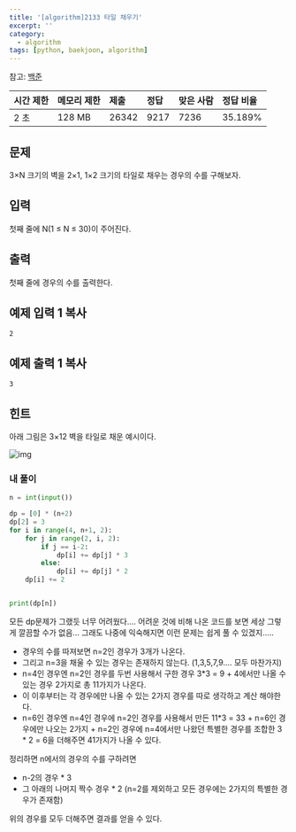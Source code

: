 ```yaml
---
title: '[algorithm]2133 타일 채우기'
excerpt: ''
category:
  - algorithm
tags: [python, baekjoon, algorithm]
---
```


참고: [백준](https://www.acmicpc.net/problem/2133)

| 시간 제한 | 메모리 제한 | 제출  | 정답 | 맞은 사람 | 정답 비율 |
| :-------- | :---------- | :---- | :--- | :-------- | :-------- |
| 2 초      | 128 MB      | 26342 | 9217 | 7236      | 35.189%   |

## 문제

3×N 크기의 벽을 2×1, 1×2 크기의 타일로 채우는 경우의 수를 구해보자.

## 입력

첫째 줄에 N(1 ≤ N ≤ 30)이 주어진다.

## 출력

첫째 줄에 경우의 수를 출력한다.

## 예제 입력 1 복사

```
2
```

## 예제 출력 1 복사

```
3
```

## 힌트

아래 그림은 3×12 벽을 타일로 채운 예시이다.

![img](https://onlinejudgeimages.s3-ap-northeast-1.amazonaws.com/upload/images/2663_1.jpg)

### 내 풀이

```python
n = int(input())

dp = [0] * (n+2)
dp[2] = 3
for i in range(4, n+1, 2):
    for j in range(2, i, 2):
        if j == i-2:
            dp[i] += dp[j] * 3
        else:
            dp[i] += dp[j] * 2
    dp[i] += 2


print(dp[n])
```

모든 dp문제가 그랬듯 너무 어려웠다.... 어려운 것에 비해 나온 코드를 보면 세상 그렇게 깔끔할 수가 없음... 그래도 나중에 익숙해지면 이런 문제는 쉽게 풀 수 있겠지.....

- 경우의 수를 따져보면 n=2인 경우가 3개가 나온다.
- 그리고 n=3을 채울 수 있는 경우는 존재하지 않는다. (1,3,5,7,9.... 모두 마찬가지)
- n=4인 경우엔 n=2인 경우를 두번 사용해서 구한 경우 3\*3 = 9 + 4에서만 나올 수 있는 경우 2가지로 총 11가지가 나온다.
- 이 이후부터는 각 경우에만 나올 수 있는 2가지 경우를 따로 생각하고 계산 해야한다.
- n=6인 경우엔 n=4인 경우에 n=2인 경우를 사용해서 만든 11*3 = 33 + n=6인 경우에만 나오는 2가지 + n=2인 경우에 n=4에서만 나왔던 특별한 경우를 조합한 3 * 2 = 6을 더해주면 41가지가 나올 수 있다.

정리하면 n에서의 경우의 수를 구하려면

- n-2의 경우 \* 3
- 그 아래의 나머지 짝수 경우 \* 2 (n=2를 제외하고 모든 경우에는 2가지의 특별한 경우가 존재함)

위의 경우를 모두 더해주면 결과를 얻을 수 있다.
